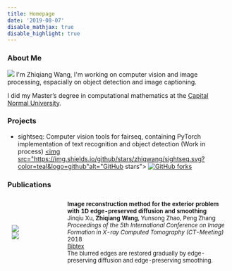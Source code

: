 ```yaml
---
title: Homepage
date: '2019-08-07'
disable_mathjax: true
disable_highlight: true
---
```


### About Me
<img class="profile-picture" src="/images/Zhiqiang.png">
I'm Zhiqiang Wang, I'm working on computer vision and image processing, espacially on object detection and image captioning.

I did my Master’s degree in computational mathematics at the [Capital Normal University](http://eng.cnu.edu.cn).

### Projects

- sightseq: Computer vision tools for fairseq, containing PyTorch implementation of text recognition and object detection (Work in process)
  <a href="https://github.com/zhiqwang/sightseq" style="border-bottom:none;padding-bottom:0px;">
    <img src="https://img.shields.io/github/stars/zhiqwang/sightseq.svg?color=teal&logo=github"alt="GitHub stars">
  </a>
  <a href="https://github.com/zhiqwang/sightseq/forks" style="border-bottom:none;padding-bottom:0px;">
    <img src="https://img.shields.io/github/forks/zhiqwang/sightseq.svg" alt="GitHub forks">
  </a>

### Publications
<div class="publications">
  <table style="width:100%;border:0px;border-spacing:0px;border-collapse:separate;margin-right:auto;margin-left:auto;"><tbody>
    <tr onmouseout="edgepreserved_stop()" onmouseover="edgepreserved_start()">
      <td style="padding:10px;width:25%;vertical-align:middle">
        <div class="one">
          <div class="two" id='edgepreserved_image'>
            <img src="/images/edgepreserved_after.png">
          </div>
          <img src="/images/edgepreserved_before.png">
        </div>
        <script type="text/javascript">
          function edgepreserved_start() {
            document.getElementById('edgepreserved_image').style.opacity = "1";
          }
          function edgepreserved_stop() {
            document.getElementById('edgepreserved_image').style.opacity = "0";
          }
          edgepreserved_stop()
        </script>
      </td>
      <td style="padding:10px;width:75%;font-size:13px;vertical-align:middle">
        <b>Image reconstruction method for the exterior problem with 1D edge-preserved diffusion and smoothing</b>
        <br>
        Jinqiu Xu, <b>Zhiqiang Wang</b>, Yunsong Zhao, Peng Zhang
        <br>
        <em>Proceedings of the 5th International Conference on Image Formation in X-ray Computed Tomography (CT-Meeting)</em> 2018
        <br><a href="/data/XuCTMeeting2018.bib">Bibtex</a>
        <br>The blurred edges are restored gradually by edge-preserving diffusion and edge-preserving smoothing.
      </td>
    </tr>
  </tbody></table>
</div>

